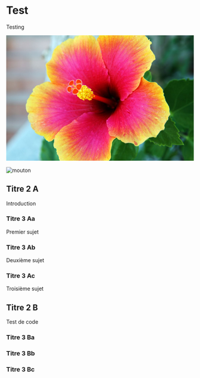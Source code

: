 # Test
Testing

![fleur](media/Fleur_rose.jpg)


![mouton](media/Mouton.jpeg)

## Titre 2 A

Introduction

### Titre 3 Aa

Premier sujet

### Titre 3 Ab

Deuxième sujet

### Titre 3 Ac

Troisième sujet

## Titre 2 B

Test de code

### Titre 3 Ba



### Titre 3 Bb



### Titre 3 Bc
